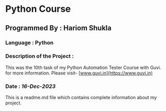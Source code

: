 # Python Course
## Programmed By : Hariom Shukla
### Language : Python
### Description of the Project :
This was the 10th task of my Python Automation Tester Course with Guvi. for more information.
Please visit-
[www.guvi.in](https://www.guvi.in)

### Date : *16-Dec-2023*
This is a readme.md file which contains complete information about my project.


